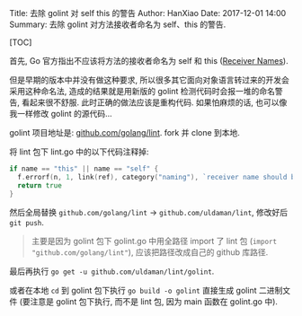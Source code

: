 Title: 去除 golint 对 self this 的警告
Author: HanXiao
Date: 2017-12-01 14:00
Summary: 去除 golint 对方法接收者命名为 self、this 的警告.

[TOC]

首先, Go 官方指出不应该将方法的接收者命名为 self 和 this ([Receiver Names](https://github.com/golang/go/wiki/CodeReviewComments#receiver-names)).

但是早期的版本中并没有做这种要求, 所以很多其它面向对象语言转过来的开发会采用这种命名法, 造成的结果就是用新版的 golint 检测代码时会报一堆的命名警告, 看起来很不舒服. 此时正确的做法应该是重构代码. 如果怕麻烦的话, 也可以像我一样修改 golint 的源代码...

golint 项目地址是: [github.com/golang/lint](https://github.com/golang/lint). fork 并 clone 到本地.

将 lint 包下 lint.go 中的以下代码注释掉:

```go
if name == "this" || name == "self" {
  f.errorf(n, 1, link(ref), category("naming"), `receiver name should be a reflection of its identity; don't use generic names such as "this" or "self"`)
  return true
}
```

然后全局替换 `github.com/golang/lint` \-\> `github.com/uldaman/lint`, 修改好后 `git push`.

> 主要是因为 golint 包下 golint.go 中用全路径 import 了 lint 包 (`import "github.com/golang/lint"`), 应该把路径改成自己的 github 库路径.

最后再执行 `go get -u github.com/uldaman/lint/golint`.

或者在本地 `cd` 到 golint 包下执行 `go build -o golint` 直接生成 golint 二进制文件 (要注意是 golint 包下执行, 而不是 lint 包, 因为 main 函数在 golint.go 中).
